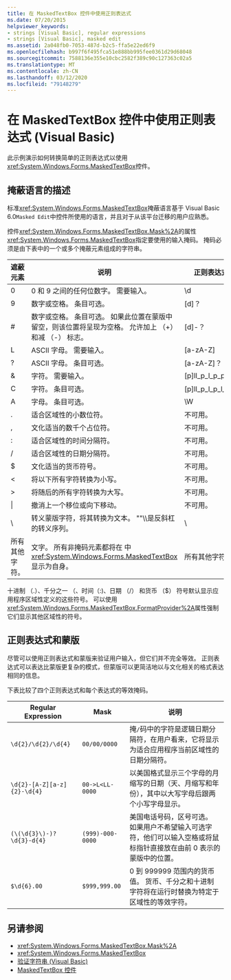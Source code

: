 ```yaml
---
title: 在 MaskedTextBox 控件中使用正则表达式
ms.date: 07/20/2015
helpviewer_keywords:
- strings [Visual Basic], regular expressions
- strings [Visual Basic], masked edit
ms.assetid: 2a048fb0-7053-487d-b2c5-ffa5e22ed6f9
ms.openlocfilehash: b997f6f495fca51e888bb995fee0361d29d68048
ms.sourcegitcommit: 7588136e355e10cbc2582f389c90c127363c02a5
ms.translationtype: MT
ms.contentlocale: zh-CN
ms.lasthandoff: 03/12/2020
ms.locfileid: "79148279"
---
```

# <a name="using-regular-expressions-with-the-maskedtextbox-control-in-visual-basic"></a>在 MaskedTextBox 控件中使用正则表达式 (Visual Basic)
此示例演示如何转换简单的正则表达式以使用<xref:System.Windows.Forms.MaskedTextBox>控件。  
  
## <a name="description-of-the-masking-language"></a>掩蔽语言的描述  
 标准<xref:System.Windows.Forms.MaskedTextBox>掩蔽语言基于 Visual Basic 6.0`Masked Edit`中控件所使用的语言，并且对于从该平台迁移的用户应熟悉。  
  
 控件<xref:System.Windows.Forms.MaskedTextBox.Mask%2A>的属性<xref:System.Windows.Forms.MaskedTextBox>指定要使用的输入掩码。 掩码必须是由下表中的一个或多个掩蔽元素组成的字符串。  
  
|遮蔽元素|说明|正则表达式元素|  
|---------------------|-----------------|--------------------------------|  
|0|0 和 9 之间的任何位数字。 需要输入。|\d|  
|9|数字或空格。 条目可选。|[d]？|  
|#|数字或空格。 条目可选。 如果此位置在蒙版中留空，则该位置将呈现为空格。 允许加上 （+） 和减 （-） 标志。|[d]-？|  
|L|ASCII 字母。 需要输入。|[a-zA-Z]|  
|?|ASCII 字母。 条目可选。|[a-zA-Z]？|  
|&|字符。 需要输入。|[p]ll_p_l_p_p_Lo_]|  
|C|字符。 条目可选。|[p]ll_p_l_p_l_p_Lo_？|  
|A|字母。 条目可选。|\W|  
|.|适合区域性的小数位符。|不可用。|  
|,|文化适当的数千个占位符。|不可用。|  
|:|适合区域性的时间分隔符。|不可用。|  
|/|适合区域性的日期分隔符。|不可用。|  
|$|文化适当的货币符号。|不可用。|  
|\<|将以下所有字符转换为小写。|不可用。|  
|>|将随后的所有字符转换为大写。|不可用。|  
|&#124;|撤消上一个移位或向下移动。|不可用。|  
|&#92;|转义蒙版字符，将其转换为文本。 ""\\\\是反斜杠的转义序列。|&#92;|  
|所有其他字符。|文字。 所有非掩码元素都将在 中<xref:System.Windows.Forms.MaskedTextBox>显示为自身。|所有其他字符。|  
  
 十进制 （.）、千分之一 （、时间（:)、日期 （/） 和货币 （$） 符号默认显示应用程序区域性定义的这些符号。 可以使用<xref:System.Windows.Forms.MaskedTextBox.FormatProvider%2A>属性强制它们显示其他区域性的符号。  
  
## <a name="regular-expressions-and-masks"></a>正则表达式和蒙版  
 尽管可以使用正则表达式和蒙版来验证用户输入，但它们并不完全等效。 正则表达式可以表达比蒙版更复杂的模式，但蒙版可以更简洁地以与文化相关的格式表达相同的信息。  
  
 下表比较了四个正则表达式和每个表达式的等效掩码。  
  
|Regular Expression|Mask|说明|  
|------------------------|----------|-----------|  
|`\d{2}/\d{2}/\d{4}`|`00/00/0000`|掩`/`码中的字符是逻辑日期分隔符，在用户看来，它将显示为适合应用程序当前区域性的日期分隔符。|  
|`\d{2}-[A-Z][a-z]{2}-\d{4}`|`00->L<LL-0000`|以美国格式显示三个字母的月缩写的日期（天、月缩写和年份），其中以大写字母后跟两个小写字母显示。|  
|`(\(\d{3}\)-)?\d{3}-d{4}`|`(999)-000-0000`|美国电话号码，区号可选。 如果用户不希望输入可选字符，他们可以输入空格或将鼠标指针直接放在由前 0 表示的蒙版中的位置。|  
|`$\d{6}.00`|`$999,999.00`|0 到 999999 范围内的货币值。 货币、千分之和十进制字符将在运行时替换为特定于区域性的等效字符。|  
  
## <a name="see-also"></a>另请参阅

- <xref:System.Windows.Forms.MaskedTextBox.Mask%2A>
- <xref:System.Windows.Forms.MaskedTextBox>
- [验证字符串 (Visual Basic)](../../../../visual-basic/programming-guide/language-features/strings/validating-strings.md)
- [MaskedTextBox 控件](../../../../framework/winforms/controls/maskedtextbox-control-windows-forms.md)
